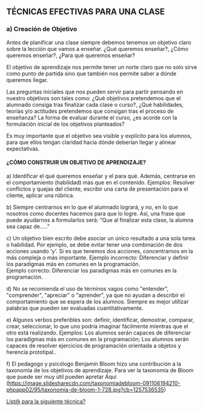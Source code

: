 ## TÉCNICAS EFECTIVAS PARA UNA CLASE

### a) Creación de Objetivo

Antes de planificar una clase siempre debemos tenemos un objetivo claro sobre la lección que vamos a enseñar. ¿Qué queremos enseñar?, ¿Cómo queremos enseñar?, ¿Para qué queremos enseñar?

El objetivo de aprendizaje nos permite tener un norte claro que no solo sirve como punto de partida sino que también nos permite saber a dónde queremos llegar. 

Las preguntas iniciales que nos pueden servir para partir pensando en nuestro objetivos son tales como: ¿Qué objetivos pretendemos que el alumnado consiga tras finalizar cada clase o curso?, ¿Qué habilidades, teorías y/o actitudes pretendemos que consigan tras el proceso de enseñanza? La forma de evaluar durante el curso, ¿es acorde con la formulación inicial de los objetivos planteados?

Es muy importante que el objetivo sea visible y explícito para los alumnos, para que ellos tengan claridad hacia dónde deberían llegar y alinear expectativas. 

#### ¿CÓMO CONSTRUIR UN OBJETIVO DE APRENDIZAJE?

a) Identificar el qué queremos enseñar y el para qué. Además, centrarse en el comportamiento (habilidad) más que en el contenido. Ejemplos: Resolver conflictos y quejas del cliente, escribir una carta de presentación para el cliente, aplicar una rúbrica.

b) Siempre centrarnos en lo que el alumnado logrará, y no, en lo que nosotros como docentes hacemos para que lo logre. Así, una frase que puede ayudarnos a formularlos será: “Que al finalizar esta clase,  la alumna sea capaz de…..”

c) Un objetivo bien escrito debe asociar un único resultado a una sola tarea o habilidad. Por ejemplo, se debe evitar tener una combinación de dos acciones usando 'y'. Si es que tenemos dos acciones, concentrarnos en la más compleja o más importante.
Ejemplo incorrecto: Diferenciar y definir los paradigmas más en comunes en la programación.  
Ejemplo correcto: Diferenciar los paradigmas más en comunes en la programación.

d) No se recomienda el uso de términos vagos como "entender", "comprender", "apreciar" o "aprender", ya que no ayudan a describir el comportamiento que se espera de los alumnos. Siempre es mejor utilizar palabras que pueden ser evaluadas cuantitativamente. 

e) Algunos verbos preferibles son:  definir, identificar, demostrar, comparar, crear, seleccionar, lo que uno podría imaginar fácilmente mientras que el otro está realizando.
Ejemplos: Los alumnos serán capaces de diferenciar los paradigmas más en comunes en la programación; Los alumnos serán capaces de resolver ejercicios de programación orientada a objetos y herencia prototipal..

f) El pedagogo y psicólogo Benjamín Bloom hizo una contribución a la taxonomía de los objetivos de aprendizaje. Para ver la taxonomía de Bloom que puede ser muy útil pueden apretar Aqui (https://image.slidesharecdn.com/taxonomiadebloom-091106194210-phpapp02/95/taxonomia-de-bloom-1-728.jpg?cb=1257536535) 


[List@ para la siguiente técnica?](03-planificacionclases.md)



